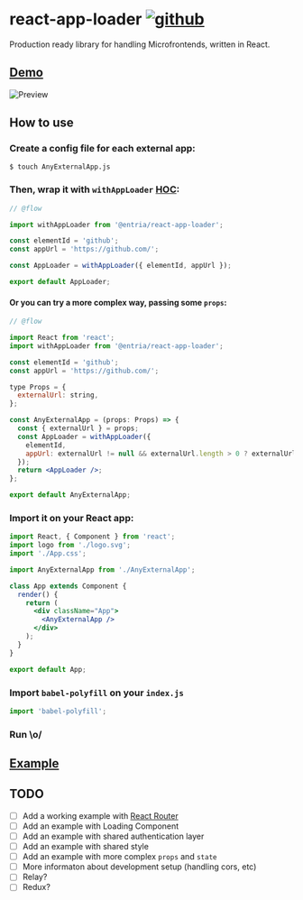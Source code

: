 # react-app-loader [![github](https://img.shields.io/badge/contributions-welcome-brightgreen.svg?style=flat)](https://github.com/entria/react-app-loader/issues)
Production ready library for handling Microfrontends, written in React.

## [Demo](https://entria.github.io/react-app-loader/)
![Preview](https://media.giphy.com/media/1nayvq5bkYeqiuVWds/giphy.gif)

## How to use

### Create a config file for each external app:
```
$ touch AnyExternalApp.js
```

### Then, wrap it with `withAppLoader` [HOC](https://reactjs.org/docs/higher-order-components.html):
```jsx
// @flow

import withAppLoader from '@entria/react-app-loader';

const elementId = 'github';
const appUrl = 'https://github.com/';

const AppLoader = withAppLoader({ elementId, appUrl });

export default AppLoader;

```

#### Or you can try a more complex way, passing some `props`:
```jsx
// @flow

import React from 'react';
import withAppLoader from '@entria/react-app-loader';

const elementId = 'github';
const appUrl = 'https://github.com/';

type Props = {
  externalUrl: string,
};

const AnyExternalApp = (props: Props) => {
  const { externalUrl } = props;
  const AppLoader = withAppLoader({
    elementId,
    appUrl: externalUrl != null && externalUrl.length > 0 ? externalUrl : appUrl
  });
  return <AppLoader />;
};

export default AnyExternalApp;

```

### Import it on your React app:
```jsx
import React, { Component } from 'react';
import logo from './logo.svg';
import './App.css';

import AnyExternalApp from './AnyExternalApp';

class App extends Component {
  render() {
    return (
      <div className="App">
        <AnyExternalApp />
      </div>
    );
  }
}

export default App;
```

### Import `babel-polyfill` on your `index.js`
```jsx
import 'babel-polyfill';
```

### Run \o/

## [Example](https://github.com/jgcmarins/react-app-loader/tree/master/example/my-awesome-app)

## TODO
- [ ] Add a working example with [React Router](https://github.com/ReactTraining/react-router)
- [ ] Add an example with Loading Component
- [ ] Add an example with shared authentication layer
- [ ] Add an example with shared style
- [ ] Add an example with more complex `props` and `state`
- [ ] More informaton about development setup (handling cors, etc)
- [ ] Relay?
- [ ] Redux?
